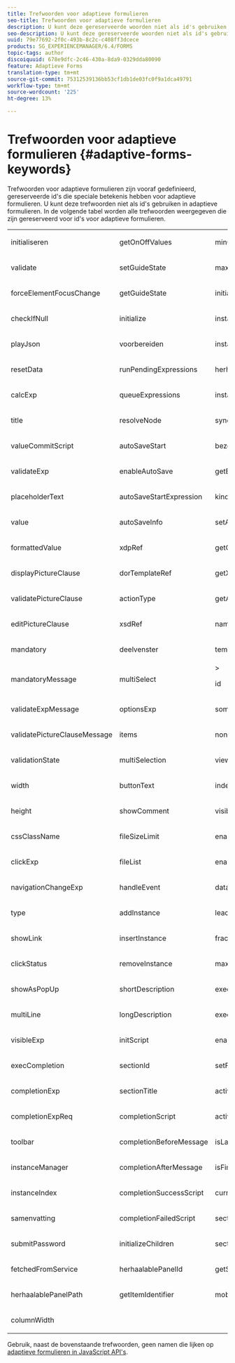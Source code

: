 ```yaml
---
title: Trefwoorden voor adaptieve formulieren
seo-title: Trefwoorden voor adaptieve formulieren
description: U kunt deze gereserveerde woorden niet als id's gebruiken in adaptieve formulieren.
seo-description: U kunt deze gereserveerde woorden niet als id's gebruiken in adaptieve formulieren.
uuid: 79e77692-2f0c-493b-8c2c-c408ff3dcece
products: SG_EXPERIENCEMANAGER/6.4/FORMS
topic-tags: author
discoiquuid: 678e9dfc-2c46-430a-8da9-0329dda80090
feature: Adaptieve Forms
translation-type: tm+mt
source-git-commit: 75312539136bb53cf1db1de03fc0f9a1dca49791
workflow-type: tm+mt
source-wordcount: '225'
ht-degree: 13%

---
```



# Trefwoorden voor adaptieve formulieren {#adaptive-forms-keywords}

Trefwoorden voor adaptieve formulieren zijn vooraf gedefinieerd, gereserveerde id&#39;s die speciale betekenis hebben voor adaptieve formulieren. U kunt deze trefwoorden niet als id&#39;s gebruiken in adaptieve formulieren. In de volgende tabel worden alle trefwoorden weergegeven die zijn gereserveerd voor id&#39;s voor adaptieve formulieren.

<table> 
 <tbody>
  <tr>
   <td><p>initialiseren</p> </td> 
   <td><p>getOnOffValues</p> </td> 
   <td><p>minOccur</p> </td> 
  </tr>
  <tr>
   <td><p>validate</p> </td> 
   <td><p>setGuideState</p> </td> 
   <td><p>maxOccur</p> </td> 
  </tr>
  <tr>
   <td><p>forceElementFocusChange</p> </td> 
   <td><p>getGuideState</p> </td> 
   <td><p>initialOccur</p> </td> 
  </tr>
  <tr>
   <td><p>checkIfNull</p> </td> 
   <td><p>initialize</p> </td> 
   <td><p>instanceTemplateId</p> </td> 
  </tr>
  <tr>
   <td><p>playJson</p> </td> 
   <td><p>voorbereiden</p> </td> 
   <td><p>instanceCount</p> </td> 
  </tr>
  <tr>
   <td><p>resetData</p> </td> 
   <td><p>runPendingExpressions</p> </td> 
   <td><p>herhaalbaar</p> </td> 
  </tr>
  <tr>
   <td><p>calcExp</p> </td> 
   <td><p>queueExpressions</p> </td> 
   <td><p>instances</p> </td> 
  </tr>
  <tr>
   <td><p>title</p> </td> 
   <td><p>resolveNode</p> </td> 
   <td><p>syncXFAProps</p> </td> 
  </tr>
  <tr>
   <td><p>valueCommitScript</p> </td> 
   <td><p>autoSaveStart</p> </td> 
   <td><p>bezoek</p> </td> 
  </tr>
  <tr>
   <td><p>validateExp</p> </td> 
   <td><p>enableAutoSave</p> </td> 
   <td><p>getElement</p> </td> 
  </tr>
  <tr>
   <td><p>placeholderText</p> </td> 
   <td><p>autoSaveStartExpression</p> </td> 
   <td><p>kinderen</p> </td> 
  </tr>
  <tr>
   <td><p>value</p> </td> 
   <td><p>autoSaveInfo</p> </td> 
   <td><p>setAttribute</p> </td> 
  </tr>
  <tr>
   <td><p>formattedValue</p> </td> 
   <td><p>xdpRef</p> </td> 
   <td><p>getGuideProp</p> </td> 
  </tr>
  <tr>
   <td><p>displayPictureClause</p> </td> 
   <td><p>dorTemplateRef</p> </td> 
   <td><p>getXFAProp</p> </td> 
  </tr>
  <tr>
   <td><p>validatePictureClause</p> </td> 
   <td><p>actionType</p> </td> 
   <td><p>getAttribute</p> </td> 
  </tr>
  <tr>
   <td><p>editPictureClause</p> </td> 
   <td><p>xsdRef</p> </td> 
   <td><p>name</p> </td> 
  </tr>
  <tr>
   <td><p>mandatory</p> </td> 
   <td><p>deelvenster</p> </td> 
   <td><p>templateId</p> </td> 
  </tr>
  <tr>
   <td><p>mandatoryMessage</p> </td> 
   <td><p>multiSelect</p> </td> 
   <td>&gt;<p>id</p> </td> 
  </tr>
  <tr>
   <td><p>validateExpMessage</p> </td> 
   <td><p>optionsExp</p> </td> 
   <td><p>somExpression</p> </td> 
  </tr>
  <tr>
   <td><p>validatePictureClauseMessage</p> </td> 
   <td><p>items</p> </td> 
   <td><p>nonLocalizedTitle</p> </td> 
  </tr>
  <tr>
   <td><p>validationState</p> </td> 
   <td><p>multiSelection</p> </td> 
   <td><p>viewVisited</p> </td> 
  </tr>
  <tr>
   <td><p>width</p> </td> 
   <td><p>buttonText</p> </td> 
   <td><p>index</p> </td> 
  </tr>
  <tr>
   <td><p>height</p> </td> 
   <td><p>showComment</p> </td> 
   <td><p>visible</p> </td> 
  </tr>
  <tr>
   <td><p>cssClassName</p> </td> 
   <td><p>fileSizeLimit</p> </td> 
   <td><p>enabled</p> </td> 
  </tr>
  <tr>
   <td><p>clickExp</p> </td> 
   <td><p>fileList</p> </td> 
   <td><p>enableLayoutOptimization</p> </td> 
  </tr>
  <tr>
   <td><p>navigationChangeExp</p> </td> 
   <td><p>handleEvent</p> </td> 
   <td><p>dataType</p> </td> 
  </tr>
  <tr>
   <td><p>type</p> </td> 
   <td><p>addInstance</p> </td> 
   <td><p>leadDigits</p> </td> 
  </tr>
  <tr>
   <td><p>showLink</p> </td> 
   <td><p>insertInstance</p> </td> 
   <td><p>fracDigits</p> </td> 
  </tr>
  <tr>
   <td><p>clickStatus</p> </td> 
   <td><p>removeInstance</p> </td> 
   <td><p>maxChars</p> </td> 
  </tr>
  <tr>
   <td><p>showAsPopUp</p> </td> 
   <td><p>shortDescription</p> </td> 
   <td><p>execNavigationChangeExpression</p> </td> 
  </tr>
  <tr>
   <td><p>multiLine</p> </td> 
   <td><p>longDescription</p> </td> 
   <td><p>executeExpression</p> </td> 
  </tr>
  <tr>
   <td><p>visibleExp</p> </td> 
   <td><p>initScript</p> </td> 
   <td><p>enabledExp</p> </td> 
  </tr>
  <tr>
   <td><p>execCompletion</p> </td> 
   <td><p>sectionId</p> </td> 
   <td><p>setFocus</p> </td> 
  </tr>
  <tr>
   <td><p>completionExp</p> </td> 
   <td><p>sectionTitle</p> </td> 
   <td><p>activeInstance</p> </td> 
  </tr>
  <tr>
   <td><p>completionExpReq</p> </td> 
   <td><p>completionScript</p> </td> 
   <td><p>activePart</p> </td> 
  </tr>
  <tr>
   <td><p>toolbar</p> </td> 
   <td><p>completionBeforeMessage</p> </td> 
   <td><p>isLastPart</p> </td> 
  </tr>
  <tr>
   <td><p>instanceManager</p> </td> 
   <td><p>completionAfterMessage</p> </td> 
   <td><p>isFirstPart</p> </td> 
  </tr>
  <tr>
   <td><p>instanceIndex</p> </td> 
   <td><p>completionSuccessScript</p> </td> 
   <td><p>currentActivePart</p> </td> 
  </tr>
  <tr>
   <td><p>samenvatting</p> </td> 
   <td><p>completionFailedScript</p> </td> 
   <td><p>sectionName</p> </td> 
  </tr>
  <tr>
   <td><p>submitPassword</p> </td> 
   <td><p>initializeChildren</p> </td> 
   <td><p>sectionFields</p> </td> 
  </tr>
  <tr>
   <td><p>fetchedFromService</p> </td> 
   <td><p>herhaalablePanelId</p> </td> 
   <td><p>getSelectedIndex</p> </td> 
  </tr>
  <tr>
   <td><p>herhaalablePanelPath</p> </td> 
   <td><p>getItemIdentifier</p> </td> 
   <td><p>mobileLayout</p> </td> 
  </tr>
  <tr>
   <td><p>columnWidth</p> </td> 
   <td> </td> 
   <td> </td> 
  </tr>
 </tbody>
</table>

Gebruik, naast de bovenstaande trefwoorden, geen namen die lijken op [adaptieve formulieren in JavaScript API&#39;s](https://adobe.com/go/learn_aemforms_javascript_api_63).
